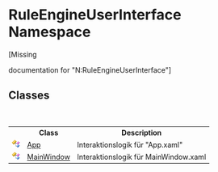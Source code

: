 # RuleEngineUserInterface Namespace
 

\[Missing <summary> documentation for "N:RuleEngineUserInterface"\]


## Classes
&nbsp;<table><tr><th></th><th>Class</th><th>Description</th></tr><tr><td>![Public class](media/pubclass.gif "Public class")</td><td><a href="91eae498-e2dd-b07f-ee14-4c797a92fe80">App</a></td><td>
Interaktionslogik für "App.xaml"</td></tr><tr><td>![Public class](media/pubclass.gif "Public class")</td><td><a href="a106b961-acb2-ad11-ef01-efdee7e06b64">MainWindow</a></td><td>
Interaktionslogik für MainWindow.xaml</td></tr></table>&nbsp;
